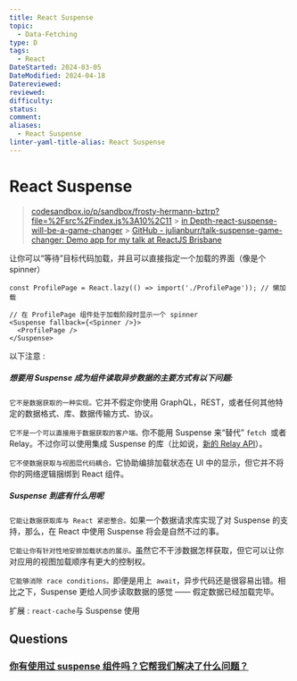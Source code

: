 ```yaml
---
title: React Suspense
topic:
  - Data-Fetching
type: D
tags:
  - React
DateStarted: 2024-03-05
DateModified: 2024-04-18
Datereviewed: 
reviewed: 
difficulty: 
status: 
comment: 
aliases:
  - React Suspense
linter-yaml-title-alias: React Suspense
---
```


# React Suspense

> [codesandbox.io/p/sandbox/frosty-hermann-bztrp?file=%2Fsrc%2Findex.js%3A10%2C11](https://codesandbox.io/p/sandbox/frosty-hermann-bztrp?file=%2Fsrc%2Findex.js%3A10%2C11) > [in Depth-react-suspense-will-be-a-game-changer](https://angularindepth.com/posts/1044/why-react-suspense-will-be-a-game-changer) > [GitHub - julianburr/talk-suspense-game-changer: Demo app for my talk at ReactJS Brisbane](https://github.com/julianburr/talk-suspense-game-changer)

让你可以“等待”目标代码加载，并且可以直接指定一个加载的界面（像是个 spinner）

```
const ProfilePage = React.lazy(() => import('./ProfilePage')); // 懒加载

// 在 ProfilePage 组件处于加载阶段时显示一个 spinner
<Suspense fallback={<Spinner />}>
  <ProfilePage />
</Suspense>
```

以下注意 :

##### 想要用 Suspense 成为组件读取异步数据的主要方式有以下问题:

`它不是数据获取的一种实现。`它并不假定你使用 GraphQL，REST，或者任何其他特定的数据格式、库、数据传输方式、协议。

`它不是一个可以直接用于数据获取的客户端。`你不能用 Suspense 来“替代” `fetch`  或者 Relay。不过你可以使用集成 Suspense 的库（比如说，[新的 Relay API](https://relay.dev/docs/en/experimental/api-reference)）。

`它不使数据获取与视图层代码耦合。`它协助编排加载状态在 UI 中的显示，但它并不将你的网络逻辑捆绑到 React 组件。

##### Suspense 到底有什么用呢

`它能让数据获取库与 React 紧密整合。`如果一个数据请求库实现了对 Suspense 的支持，那么，在 React 中使用 Suspense 将会是自然不过的事。

`它能让你有针对性地安排加载状态的展示。`虽然它不干涉数据怎样获取，但它可以让你对应用的视图加载顺序有更大的控制权。

`它能够消除 race conditions。`即便是用上  `await`，异步代码还是很容易出错。相比之下，Suspense 更给人同步读取数据的感觉 —— 假定数据已经加载完毕。

扩展 : `react-cache`与 Suspense 使用

## Questions

### [你有使用过 suspense 组件吗？它帮我们解决了什么问题？](https://github.com/haizlin/fe-interview/issues/896)





